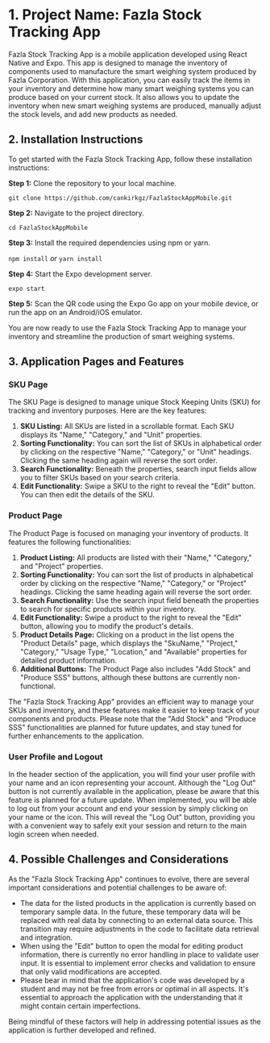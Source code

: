 <h1>1. Project Name: Fazla Stock Tracking App</h1>
    <p>Fazla Stock Tracking App is a mobile application developed using React Native and Expo. This app is designed to manage the inventory of components used to manufacture the smart weighing system produced by Fazla Corporation. With this application, you can easily track the items in your inventory and determine how many smart weighing systems you can produce based on your current stock. It also allows you to update the inventory when new smart weighing systems are produced, manually adjust the stock levels, and add new products as needed.</p>

  <h2>2. Installation Instructions</h2>
  <p>To get started with the Fazla Stock Tracking App, follow these installation instructions:</p>

   <p><strong>Step 1:</strong> Clone the repository to your local machine.</p>
    <code>git clone https://github.com/cankirkgz/FazlaStockAppMobile.git</code>

  <p><strong>Step 2:</strong> Navigate to the project directory.</p>
    <code>cd FazlaStockAppMobile</code>

   <p><strong>Step 3:</strong> Install the required dependencies using npm or yarn.</p>
    <code>npm install</code>
    <em>or</em>
    <code>yarn install</code>

   <p><strong>Step 4:</strong> Start the Expo development server.</p>
    <code>expo start</code>

  <p><strong>Step 5:</strong> Scan the QR code using the Expo Go app on your mobile device, or run the app on an Android/iOS emulator.</p>

  <p>You are now ready to use the Fazla Stock Tracking App to manage your inventory and streamline the production of smart weighing systems.</p>

<h2>3. Application Pages and Features</h1>

<h3>SKU Page</h2>
    <p>The SKU Page is designed to manage unique Stock Keeping Units (SKU) for tracking and inventory purposes. Here are the key features:</p>

 <ol>
        <li><strong>SKU Listing:</strong> All SKUs are listed in a scrollable format. Each SKU displays its "Name," "Category," and "Unit" properties.</li>
        <li><strong>Sorting Functionality:</strong> You can sort the list of SKUs in alphabetical order by clicking on the respective "Name," "Category," or "Unit" headings. Clicking the same heading again will reverse the sort order.</li>
        <li><strong>Search Functionality:</strong> Beneath the properties, search input fields allow you to filter SKUs based on your search criteria.</li>
        <li><strong>Edit Functionality:</strong> Swipe a SKU to the right to reveal the "Edit" button. You can then edit the details of the SKU.</li>
    </ol>

<h3>Product Page</h2>
    <p>The Product Page is focused on managing your inventory of products. It features the following functionalities:</p>

 <ol>
        <li><strong>Product Listing:</strong> All products are listed with their "Name," "Category," and "Project" properties.</li>
        <li><strong>Sorting Functionality:</strong> You can sort the list of products in alphabetical order by clicking on the respective "Name," "Category," or "Project" headings. Clicking the same heading again will reverse the sort order.</li>
        <li><strong>Search Functionality:</strong> Use the search input field beneath the properties to search for specific products within your inventory.</li>
        <li><strong>Edit Functionality:</strong> Swipe a product to the right to reveal the "Edit" button, allowing you to modify the product's details.</li>
        <li><strong>Product Details Page:</strong> Clicking on a product in the list opens the "Product Details" page, which displays the "SkuName," "Project," "Category," "Usage Type," "Location," and "Available" properties for detailed product information.</li>
        <li><strong>Additional Buttons:</strong> The Product Page also includes "Add Stock" and "Produce SSS" buttons, although these buttons are currently non-functional.</li>
    </ol>
 <p>The "Fazla Stock Tracking App" provides an efficient way to manage your SKUs and inventory, and these features make it easier to keep track of your components and products. Please note that the "Add Stock" and "Produce SSS" functionalities are planned for future updates, and stay tuned for further enhancements to the application.</p>

<h3>User Profile and Logout</h3>
    <p>In the header section of the application, you will find your user profile with your name and an icon representing your account. Although the "Log Out" button is not currently available in the application, please be aware that this feature is planned for a future update. When implemented, you will be able to log out from your account and end your session by simply clicking on your name or the icon. This will reveal the "Log Out" button, providing you with a convenient way to safely exit your session and return to the main login screen when needed.</p>

<h2>4. Possible Challenges and Considerations</h1>

<p>As the "Fazla Stock Tracking App" continues to evolve, there are several important considerations and potential challenges to be aware of:</p>

<ul>
        <li>The data for the listed products in the application is currently based on temporary sample data. In the future, these temporary data will be replaced with real data by connecting to an external data source. This transition may require adjustments in the code to facilitate data retrieval and integration.</li>

<li>When using the "Edit" button to open the modal for editing product information, there is currently no error handling in place to validate user input. It is essential to implement error checks and validation to ensure that only valid modifications are accepted.</li>

 <li>Please bear in mind that the application's code was developed by a student and may not be free from errors or optimal in all aspects. It's essential to approach the application with the understanding that it might contain certain imperfections.</li>
    </ul>

 <p>Being mindful of these factors will help in addressing potential issues as the application is further developed and refined.</p>
